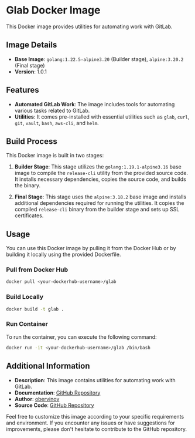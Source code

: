# Glab Docker Image

This Docker image provides utilities for automating work with GitLab.

## Image Details

- **Base Image**: `golang:1.22.5-alpine3.20` (Builder stage), `alpine:3.20.2` (Final stage)
- **Version**: 1.0.1

## Features

- **Automated GitLab Work**: The image includes tools for automating various tasks related to GitLab.
- **Utilities**: It comes pre-installed with essential utilities such as `glab`, `curl`, `git`, `vault`, `bash`, `aws-cli`, and `helm`.

## Build Process

This Docker image is built in two stages:

1. **Builder Stage**: This stage utilizes the `golang:1.19.1-alpine3.16` base image to compile the `release-cli` utility from the provided source code. It installs necessary dependencies, copies the source code, and builds the binary.
   
2. **Final Stage**: This stage uses the `alpine:3.18.2` base image and installs additional dependencies required for running the utilities. It copies the compiled `release-cli` binary from the builder stage and sets up SSL certificates.

## Usage

You can use this Docker image by pulling it from the Docker Hub or by building it locally using the provided Dockerfile.

### Pull from Docker Hub

```bash
docker pull <your-dockerhub-username>/glab
```

### Build Locally

```bash
docker build -t glab .
```

### Run Container

To run the container, you can execute the following command:

```bash
docker run -it <your-dockerhub-username>/glab /bin/bash
```

## Additional Information

- **Description**: This image contains utilities for automating work with GitLab.
- **Documentation**: [GitHub Repository](https://github.com/obervinov/images/docker-/glab/README.md)
- **Author**: [obervinov](https://github.com/obervinov)
- **Source Code**: [GitHub Repository](https://github.com/obervinov/images/docker-/glab/Dockerfile)

Feel free to customize this image according to your specific requirements and environment. If you encounter any issues or have suggestions for improvements, please don't hesitate to contribute to the GitHub repository.